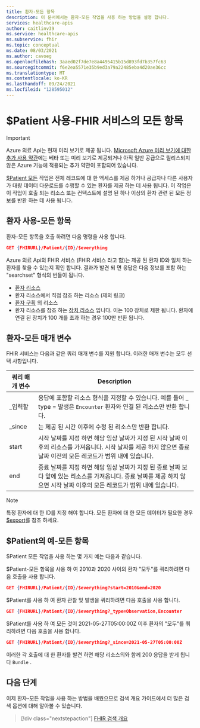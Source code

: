 ```yaml
---
title: 환자-모든 항목
description: 이 문서에서는 환자-모든 작업을 사용 하는 방법을 설명 합니다.
services: healthcare-apis
author: caitlinv39
ms.service: healthcare-apis
ms.subservice: fhir
ms.topic: conceptual
ms.date: 08/03/2021
ms.author: cavoeg
ms.openlocfilehash: 3aaed02f7de7e8a4495415b15d893fd7b357fc63
ms.sourcegitcommit: f6e2ea5571e35b9ed3a79a22485eba4d20ae36cc
ms.translationtype: MT
ms.contentlocale: ko-KR
ms.lasthandoff: 09/24/2021
ms.locfileid: "128595012"
---
```

# <a name="using-patient-everything-in-fhir-service"></a>$Patient 사용-FHIR 서비스의 모든 항목

> [!IMPORTANT]
> Azure 의료 Api는 현재 미리 보기로 제공 됩니다. [Microsoft Azure 미리 보기에 대한 추가 사용 약관](https://azure.microsoft.com/support/legal/preview-supplemental-terms/)에는 베타 또는 미리 보기로 제공되거나 아직 일반 공급으로 릴리스되지 않은 Azure 기능에 적용되는 추가 약관이 포함되어 있습니다.

[$Patient 모든](https://www.hl7.org/fhir/patient-operation-everything.html) 작업은 전체 레코드에 대 한 액세스를 제공 하거나 공급자나 다른 사용자가 대량 데이터 다운로드를 수행할 수 있는 환자를 제공 하는 데 사용 됩니다. 이 작업은이 작업이 호출 되는 리소스 또는 컨텍스트에 설명 된 하나 이상의 환자 관련 된 모든 정보를 반환 하는 데 사용 됩니다.  

## <a name="use-patient-everything"></a>환자 사용-모든 항목
환자-모든 항목을 호출 하려면 다음 명령을 사용 합니다.

```json
GET {FHIRURL}/Patient/{ID}/$everything
```
Azure 의료 Api의 FHIR 서비스 (FHIR 서비스 라고 함)는 제공 된 환자 ID와 일치 하는 환자를 찾을 수 있는지 확인 합니다. 결과가 발견 되 면 응답은 다음 정보를 포함 하는 "searchset" 형식의 번들이 됩니다. 
* [환자 리소스](https://www.hl7.org/fhir/patient.html) 
* 환자 리소스에서 직접 참조 하는 리소스 (제외 링크) 
* [환자 구획](https://www.hl7.org/fhir/compartmentdefinition-patient.html) 의 리소스
* 환자 리소스를 참조 하는 [장치 리소스](https://www.hl7.org/fhir/device.html) 입니다. 이는 100 장치로 제한 됩니다. 환자에 연결 된 장치가 100 개를 초과 하는 경우 100만 반환 됩니다. 


## <a name="patient-everything-parameters"></a>환자-모든 매개 변수
FHIR 서비스는 다음과 같은 쿼리 매개 변수를 지원 합니다. 이러한 매개 변수는 모두 선택 사항입니다.

|쿼리 매개 변수        |  Description|
|-----------------------|------------|
| \_입력할 | 응답에 포함할 리소스 형식을 지정할 수 있습니다. 예를 들어 \_ type = 발생은 `Encounter` 환자와 연결 된 리소스만 반환 합니다. |
| \_since | 는 제공 된 시간 이후에 수정 된 리소스만 반환 합니다. |
| start | 시작 날짜를 지정 하면 해당 임상 날짜가 지정 된 시작 날짜 이후의 리소스를 가져옵니다. 시작 날짜를 제공 하지 않으면 종료 날짜 이전의 모든 레코드가 범위 내에 있습니다. |
| end | 종료 날짜를 지정 하면 해당 임상 날짜가 지정 된 종료 날짜 보다 앞에 있는 리소스를 가져옵니다. 종료 날짜를 제공 하지 않으면 시작 날짜 이후의 모든 레코드가 범위 내에 있습니다. |

> [!Note]
> 특정 환자에 대 한 ID를 지정 해야 합니다. 모든 환자에 대 한 모든 데이터가 필요한 경우 [$export](../data-transformation/export-data.md)를 참조 하세요. 


## <a name="examples-of-patient-everything"></a>$Patient의 예-모든 항목 

$Patient 모든 작업을 사용 하는 몇 가지 예는 다음과 같습니다. 

$Patient-모든 항목을 사용 하 여 2010과 2020 사이의 환자 "모두"를 쿼리하려면 다음 호출을 사용 합니다. 

```json
GET {FHIRURL}/Patient/{ID}/$everything?start=2010&end=2020
``` 

$Patient를 사용 하 여 환자 관찰 및 발생을 쿼리하려면 다음 호출을 사용 합니다. 
```json
GET {FHIRURL}/Patient/{ID}/$everything?_type=Observation,Encounter 
```

$Patient를 사용 하 여 모든 것이 2021-05-27T05:00:00Z 이후 환자의 "모두"를 쿼리하려면 다음 호출을 사용 합니다. 

```json
GET {FHIRURL}/Patient/{ID}/$everything?_since=2021-05-27T05:00:00Z 
```

이러한 각 호출에 대 한 환자를 발견 하면 해당 리소스의와 함께 200 응답을 받게 됩니다 `Bundle` .

## <a name="next-step"></a>다음 단계
이제 환자-모든 작업을 사용 하는 방법을 배웠으므로 검색 개요 가이드에서 더 많은 검색 옵션에 대해 알아볼 수 있습니다.

>[!div class="nextstepaction"]
>[FHIR 검색 개요](overview-of-search.md)
